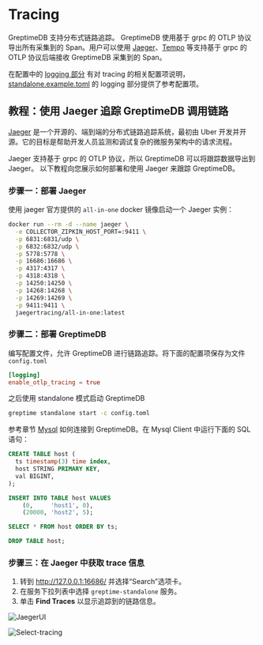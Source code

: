 # Tracing

GreptimeDB 支持分布式链路追踪。 GreptimeDB 使用基于 grpc 的 OTLP 协议导出所有采集到的 Span。用户可以使用 [Jaeger](https://www.jaegertracing.io/)、[Tempo](https://grafana.com/oss/tempo/) 等支持基于 grpc 的 OTLP 协议后端接收 GreptimeDB 采集到的 Span。 

在配置中的 [logging 部分](./configuration.md#logging-选项) 有对 tracing 的相关配置项说明，[standalone.example.toml](https://github.com/GreptimeTeam/greptimedb/blob/develop/config/standalone.example.toml) 的 logging 部分提供了参考配置项。

## 教程：使用 Jaeger 追踪 GreptimeDB 调用链路

[Jaeger](https://www.jaegertracing.io/) 是一个开源的、端到端的分布式链路追踪系统，最初由 Uber 开发并开源。它的目标是帮助开发人员监测和调试复杂的微服务架构中的请求流程。

Jaeger 支持基于 grpc 的 OTLP 协议，所以 GreptimeDB 可以将跟踪数据导出到 Jaeger。 以下教程向您展示如何部署和使用 Jaeger 来跟踪 GreptimeDB。

### 步骤一：部署 Jaeger

使用 jaeger 官方提供的 `all-in-one` docker 镜像启动一个 Jaeger 实例：

```bash
docker run --rm -d --name jaeger \
  -e COLLECTOR_ZIPKIN_HOST_PORT=:9411 \
  -p 6831:6831/udp \
  -p 6832:6832/udp \
  -p 5778:5778 \
  -p 16686:16686 \
  -p 4317:4317 \
  -p 4318:4318 \
  -p 14250:14250 \
  -p 14268:14268 \
  -p 14269:14269 \
  -p 9411:9411 \
  jaegertracing/all-in-one:latest
```

### 步骤二：部署 GreptimeDB

编写配置文件，允许 GreptimeDB 进行链路追踪。将下面的配置项保存为文件 `config.toml`

```Toml
[logging]
enable_otlp_tracing = true
```

之后使用 standalone 模式启动 GreptimeDB

```bash
greptime standalone start -c config.toml
```

参考章节 [Mysql](../clients/mysql.md) 如何连接到 GreptimeDB。在 Mysql Client 中运行下面的 SQL 语句：

```sql
CREATE TABLE host (
  ts timestamp(3) time index,
  host STRING PRIMARY KEY,
  val BIGINT,
);

INSERT INTO TABLE host VALUES
    (0,     'host1', 0),
    (20000, 'host2', 5);

SELECT * FROM host ORDER BY ts;

DROP TABLE host;
```

### 步骤三：在 Jaeger 中获取 trace 信息

1. 转到 http://127.0.0.1:16686/ 并选择“Search”选项卡。
2. 在服务下拉列表中选择 `greptime-standalone` 服务。
3. 单击 **Find Traces** 以显示追踪到的链路信息。

![JaegerUI](/jaegerui.png)

![Select-tracing](/select-tracing.png)